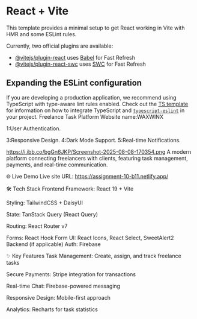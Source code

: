 # React + Vite

This template provides a minimal setup to get React working in Vite with HMR and some ESLint rules.

Currently, two official plugins are available:

- [@vitejs/plugin-react](https://github.com/vitejs/vite-plugin-react/blob/main/packages/plugin-react) uses [Babel](https://babeljs.io/) for Fast Refresh
- [@vitejs/plugin-react-swc](https://github.com/vitejs/vite-plugin-react/blob/main/packages/plugin-react-swc) uses [SWC](https://swc.rs/) for Fast Refresh

## Expanding the ESLint configuration

If you are developing a production application, we recommend using TypeScript with type-aware lint rules enabled. Check out the [TS template](https://github.com/vitejs/vite/tree/main/packages/create-vite/template-react-ts) for information on how to integrate TypeScript and [`typescript-eslint`](https://typescript-eslint.io) in your project.
Freelance Task Platform
Website name:WAXWINX

 1:User Authentication.

 3:Responsive Design.
 4:Dark Mode Support.
5:Real-time Notifications.


https://i.ibb.co/bgGn6JKP/Screenshot-2025-08-08-170354.png
A modern platform connecting freelancers with clients, featuring task management, payments, and real-time communication.

🌐 Live Demo
Live site URL: https://assignment-10-b11.netlify.app/

🛠️ Tech Stack
Frontend
Framework: React 19 + Vite

Styling: TailwindCSS + DaisyUI

State: TanStack Query (React Query)

Routing: React Router v7

Forms: React Hook Form
UI: React Icons, React Select, SweetAlert2
Backend (if applicable)
Auth: Firebase



✨ Key Features
Task Management: Create, assign, and track freelance tasks

Secure Payments: Stripe integration for transactions

Real-time Chat: Firebase-powered messaging

Responsive Design: Mobile-first approach

Analytics: Recharts for task statistics
